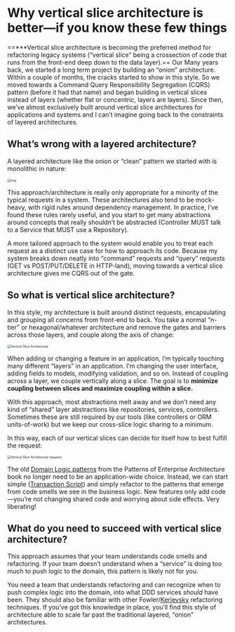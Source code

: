 # Why vertical slice architecture is better—if you know these few things

==***Vertical slice architecture is becoming the preferred method for refactoring legacy systems (“vertical slice” being a crossection of code that runs from the front-end deep down to the data layer).== Our 
Many years back, we started a long term project by building an “onion” architecture. Within a couple of months, the cracks started to show in this style. So we moved towards a Command Query Responsibility Segregation (CQRS) pattern (before it had that name) and began building in vertical slices instead of layers (whether flat or concentric, layers are layers). Since then, we’ve almost exclusively built around vertical slice architectures for applications and systems and I can’t imagine going back to the constraints of layered architectures.

## What’s wrong with a layered architecture?

A layered architecture like the onion or “clean” pattern we started with is monolithic in nature:

<img src="https://mlclehz1uim6.i.optimole.com/zGhTKgw.n_tq~264a/w:772/h:567/q:90/https://headspring.com/wp-content/uploads/2019/11/CleanArchitecture.jpg" alt="img" style="zoom:50%;" />



This approach/architecture is really only appropriate for a minority of the typical requests in a system. These architectures also tend to be mock-heavy, with rigid rules around dependency management. In practice, I’ve found these rules rarely useful, and you start to get many abstractions around concepts that really shouldn’t be abstracted (Controller MUST talk to a Service that MUST use a Repository).

A more tailored approach to the system would enable you to treat each request as a distinct use case for how to approach its code. Because my system breaks down neatly into “command” requests and “query” requests (GET vs POST/PUT/DELETE in HTTP-land), moving towards a vertical slice architecture gives me CQRS out of the gate.

## So what is vertical slice architecture?

In this style, my architecture is built around distinct requests, encapsulating and grouping all concerns from front-end to back. You take a normal “n-tier” or hexagonal/whatever architecture and remove the gates and barriers across those layers, and couple along the axis of change:

<img src="https://mlclehz1uim6.i.optimole.com/zGhTKgw.n_tq~264a/w:955/h:596/q:90/https://headspring.com/wp-content/uploads/2019/11/Vertical-Slice-Architecture-1.jpg" alt="Vertical Slice Architecture" style="zoom:50%;" />

When adding or changing a feature in an application, I’m typically touching many different “layers” in an application. I’m changing the user interface, adding fields to models, modifying validation, and so on. Instead of coupling across a layer, we couple vertically along a slice. The goal is to **minimize coupling between slices and maximize coupling within a slice.**

With this approach, most abstractions melt away and we don’t need any kind of “shared” layer abstractions like repositories, services, controllers. Sometimes these are still required by our tools (like controllers or ORM units-of-work) but we keep our cross-slice logic sharing to a minimum.

In this way, each of our vertical slices can decide for itself how to best fulfill the request:

<img src="https://mlclehz1uim6.i.optimole.com/zGhTKgw.n_tq~264a/w:955/h:336/q:90/https://headspring.com/wp-content/uploads/2019/11/Vertical-Slice-Architecture-2-e1572925954236.jpg" alt="Vertical Slice Architecture requests" style="zoom:50%;" />

The old [Domain Logic patterns](https://martinfowler.com/eaaCatalog/) from the Patterns of Enterprise Architecture book no longer need to be an application-wide choice. Instead, we can start simple ([Transaction Script](https://martinfowler.com/eaaCatalog/transactionScript.html)) and simply refactor to the patterns that emerge from code smells we see in the business logic. New features only add code—you’re not changing shared code and worrying about side effects. Very liberating!

## What do you need to succeed with vertical slice architecture?

This approach assumes that your team understands code smells and refactoring. If your team doesn’t understand when a “service” is doing too much to push logic to the domain, this pattern is likely not for you.

You need a team that understands refactoring and can recognize when to push complex logic into the domain, into what DDD services *should* have been. They should also be familiar with other Fowler/[Kerievsky](https://industriallogic.com/xp/refactoring/) refactoring techniques. If you’ve got this knowledge in place, you’ll find this style of architecture able to scale far past the traditional layered, “onion” architectures.